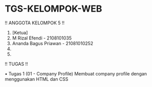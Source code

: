 # TGS-KELOMPOK-WEB

  !!  ANGGOTA KELOMPOK 5  !!
  
  1. [Ketua]
  2. M Rizal Efendi - 2108101035
  3. Ananda Bagus Priawan - 21081010252
  4.
  5.
  
  
  !!  TUGAS !!
  
  • Tugas 1 (01 - Company Profile)
    Membuat company profile dengan menggunakan HTML dan CSS
  
